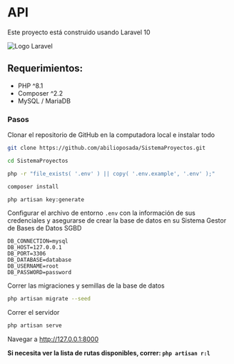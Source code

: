 # API

Este proyecto está construido usando Laravel 10

![Logo Laravel](https://raw.githubusercontent.com/laravel/art/master/logo-lockup/5%20SVG/2%20CMYK/1%20Full%20Color/laravel-logolockup-cmyk-red.svg "Logo Laravel")

## Requerimientos:

- PHP ^8.1
- Composer ^2.2
- MySQL / MariaDB

### Pasos

Clonar el repositorio de GitHub en la computadora local e instalar todo

```bash
git clone https://github.com/abilioposada/SistemaProyectos.git

cd SistemaProyectos

php -r "file_exists( '.env' ) || copy( '.env.example', '.env' );"

composer install

php artisan key:generate
```

Configurar el archivo de entorno `.env` con la información de sus credenciales y asegurarse de crear la base de datos en su Sistema Gestor de Bases de Datos SGBD

```
DB_CONNECTION=mysql
DB_HOST=127.0.0.1
DB_PORT=3306
DB_DATABASE=database
DB_USERNAME=root
DB_PASSWORD=password
```

Correr las migraciones y semillas de la base de datos

```bash
php artisan migrate --seed
```

<!-- Update PHPUnit variables in `phpunit.xml`

```XML
<server name="DB_CONNECTION" value="mysql"/>
<server name="DB_DATABASE" value="database"/>
```

Run the tests (Is not necessary the server to be running)

```bash
php artisan test
``` -->

Correr el servidor

```bash
php artisan serve
```

Navegar a http://127.0.0.1:8000

**Si necesita ver la lista de rutas disponibles, correr: `php artisan r:l`**
